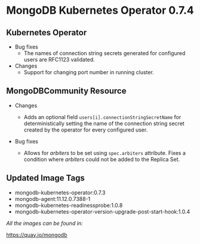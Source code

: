 # MongoDB Kubernetes Operator 0.7.4

## Kubernetes Operator

- Bug fixes
  - The names of connection string secrets generated for configured users are RFC1123 validated.
- Changes
  - Support for changing port number in running cluster.
  
## MongoDBCommunity Resource

- Changes
  - Adds an optional field `users[i].connectionStringSecretName` for deterministically setting the name of the connection string secret created by the operator for every configured user.

- Bug fixes
  - Allows for *arbiters* to be set using `spec.arbiters` attribute. Fixes a condition where *arbiters* could not be added to the Replica Set.

## Updated Image Tags

- mongodb-kubernetes-operator:0.7.3
- mongodb-agent:11.12.0.7388-1
- mongodb-kubernetes-readinessprobe:1.0.8
- mongodb-kubernetes-operator-version-upgrade-post-start-hook:1.0.4

_All the images can be found in:_

https://quay.io/mongodb
